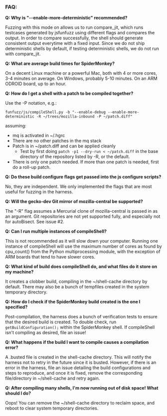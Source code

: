 ### FAQ:

**Q: Why is "--enable-more-deterministic" recommended?**

Fuzzing with this mode on allows us to run compare_jit, which runs testcases generated by jsfunfuzz using different flags and compares the output. In order to compare successfully, the shell should generate consistent output everytime with a fixed input. Since we do not ship deterministic shells by default, if testing deterministic shells, we do not run with compare_jit.

**Q: What are average build times for SpiderMonkey?**

On a decent Linux machine or a powerful Mac, both with 4 or more cores, 3-4 minutes on average. On Windows, probably 5-10 minutes. On an ARM ODROID board, up to an hour.

**Q: How do I get a shell with a patch to be compiled together?**

Use the -P notation, e.g.:

`funfuzz/js/compileShell.py -b "--enable-debug --enable-more-deterministic -R ~/trees/mozilla-inbound -P ~/patch.diff"`

assuming:
* mq is activated in ~/.hgrc
* There are no other patches in the mq stack
* Patch is in ~/patch.diff and can be applied cleanly
  * Test by first doing `patch -p1 --dry-run < ~/patch.diff` in the base directory of the repository listed by -R, or the default.
* There is only one patch needed. If more than one patch is needed, first do a roll-up patch.

**Q: Do these build configure flags get passed into the js configure scripts?**

No, they are independent. We only implemented the flags that are most useful for fuzzing in the harness.

**Q: Will the gecko-dev Git mirror of mozilla-central be supported?**

The "-R" flag assumes a Mercurial clone of mozilla-central is passed in as an argument. Git repositories are not yet supported fully, and especially not for autoBisect. See issue #2.

**Q: Can I run multiple instances of compileShell?**

This is not recommended as it will slow down your computer. Running one instance of compileShell will use the maximum number of cores as found by cpu_count() from the Python multiprocessing module, with the exception of ARM boards that tend to have slower cores.

**Q: What kind of build does compileShell do, and what files do it store on my machine?**

It creates a clobber build, compiling in the ~/shell-cache directory by default. There may also be a bunch of tempfiles created in the system temporary directory.

**Q: How do I check if the SpiderMonkey build created is the one I specified?**

Post-compilation, the harness does a bunch of verification tests to ensure that the desired build is created. To double check, run `getBuildConfiguration();` within the SpiderMonkey shell. If compileShell isn't compiling as desired, file an issue!

**Q: What happens if the build I want to compile causes a compilation error?**

A .busted file is created in the shell-cache directory. This will notify the harness not to retry in the future since it is busted. However, if there is an error in the harness, file an issue detailing the build configurations and steps to reproduce, and once it is fixed, remove the corresponding file/directory in ~/shell-cache and retry again.

**Q: After compiling many shells, I'm now running out of disk space! What should I do?**

Oops! You can remove the ~/shell-cache directory to reclaim space, and reboot to clear system temporary directories.
